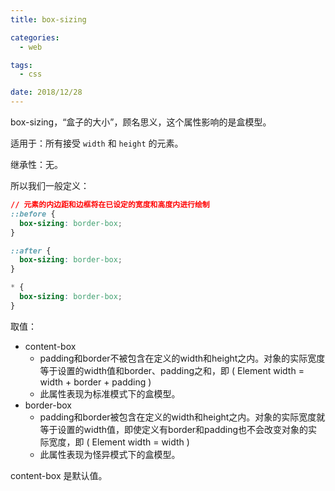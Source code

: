 ```yaml
---
title: box-sizing

categories:
  - web

tags:
  - css

date: 2018/12/28
---
```


box-sizing，“盒子的大小”，顾名思义，这个属性影响的是盒模型。

<!-- more -->

适用于：所有接受 `width` 和 `height` 的元素。

继承性：无。

所以我们一般定义：

``` css
// 元素的内边距和边框将在已设定的宽度和高度内进行绘制
::before {
  box-sizing: border-box;
}

::after {
  box-sizing: border-box;
}

* {
  box-sizing: border-box;
}
```

取值：
  * content-box
    - padding和border不被包含在定义的width和height之内。对象的实际宽度等于设置的width值和border、padding之和，即 ( Element width = width + border + padding )
    - 此属性表现为标准模式下的盒模型。
  * border-box
    - padding和border被包含在定义的width和height之内。对象的实际宽度就等于设置的width值，即使定义有border和padding也不会改变对象的实际宽度，即 ( Element width = width )
    - 此属性表现为怪异模式下的盒模型。

content-box 是默认值。
